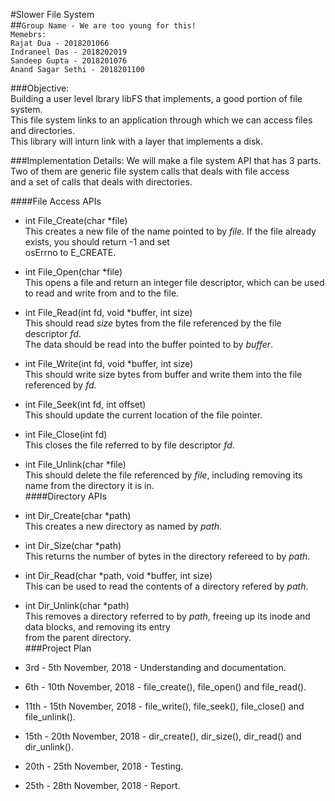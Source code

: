 #Slower File System  
##`Group Name - We are too young for this!`  
`Memebrs:`  
`Rajat Dua - 2018201066`  
`Indraneel Das - 2018202019`  
`Sandeep Gupta - 2018201076`  
`Anand Sagar Sethi - 2018201100`  

###Objective:  
Building a user level lbrary libFS that implements, a good portion of file system.   
This file system links to an application through which we can access files and directories.  
This library will inturn link with a layer that implements a disk.  

###Implementation Details:
We will make a file system API that has 3 parts. Two of them are generic file system calls that deals with file access  
and a set of calls that deals with directories.  

####File Access APIs  
- int File_Create(char *file)  
This creates a new file of the name pointed to by _file_. If the file already exists, you should return -1 and set  
osErrno to E_CREATE.  
- int File_Open(char *file)  
This opens a file and return an integer file descriptor, which can be used to read and write from and to the file.  
- int File_Read(int fd, void *buffer, int size)  
This should read _size_ bytes from the file referenced by the file descriptor _fd_.  
The data should be read into the buffer pointed to by _buffer_.  
- int File_Write(int fd, void *buffer, int size)  
This should write size bytes from buffer and write them into the file referenced by _fd_.  
- int File_Seek(int fd, int offset)  
This should update the current location of the file pointer.  
- int File_Close(int fd)  
This closes the file referred to by file descriptor _fd_.  

- int File_Unlink(char *file)  
This should delete the file referenced by _file_, including removing its name from the directory it is in.  
####Directory APIs  
- int Dir_Create(char *path)  
This creates a new directory as named by _path_.  
- int Dir_Size(char *path)  
This returns the number of bytes in the directory refereed to by _path_.  
- int Dir_Read(char *path, void *buffer, int size)  
This can be used to read the contents of a directory refered by _path_. 
- int Dir_Unlink(char *path)  
This removes a directory referred to by _path_, freeing up its inode and data blocks, and removing its entry  
from the parent directory.  
###Project Plan  
- 3rd - 5th November, 2018      -   Understanding and documentation.  
- 6th - 10th November, 2018     -   file_create(), file_open() and file_read().  
- 11th - 15th November, 2018    -   file_write(),  file_seek(), file_close() and file_unlink().  
- 15th - 20th November, 2018    -   dir_create(), dir_size(), dir_read() and dir_unlink().  
- 20th - 25th November, 2018    -   Testing.  
- 25th - 28th November, 2018    -   Report.  